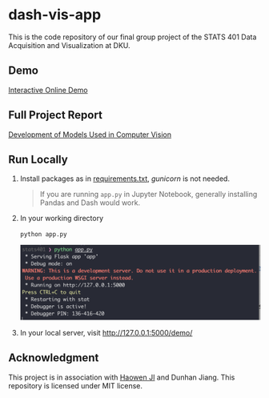 # dash-vis-app

This is the code repository of our final group project of the STATS 401 Data Acquisition and Visualization at DKU. 

## Demo

[Interactive Online Demo](https://cv-model-dev-dash.onrender.com/demo)

## Full Project Report

[Development of Models Used in Computer Vision](https://jason5306.github.io/2022/10/25/Data%20Visualization%20Project-Development%20of%20Models%20Used%20in%20Computer%20Vision/)

## Run Locally

1. Install packages as in [requirements.txt](https://github.com/jason5306/dash-vis-app/blob/main/requirements.txt), *gunicorn* is not needed.

   > If you are running `app.py` in Jupyter Notebook, generally installing Pandas and Dash would work.

2. In your working directory

   `python app.py`

   ![Screen Shot 2022-10-25 at 19.40.30](https://github.com/jason5306/dash-vis-app/blob/main/README/Screen%20Shot%202022-10-25%20at%2019.40.30.png?raw=true)

3. In your local server, visit http://127.0.0.1:5000/demo/

## Acknowledgment

This project is in association with [Haowen JI](https://github.com/Haowen-Ji) and Dunhan Jiang.
This repository is licensed under MIT license.
